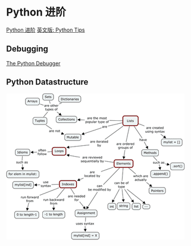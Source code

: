 # Python 进阶
[Python 进阶](https://docs.pythontab.com/interpy/Generators/Generators/)
[英文版: Python Tips](http://book.pythontips.com/en/latest/lambdas.html)    
## Debugging
[The Python Debugger](https://docs.python.org/3/library/pdb.html)

## Python Datastructure
![Python Datastructure](pythondatastructure.png)

